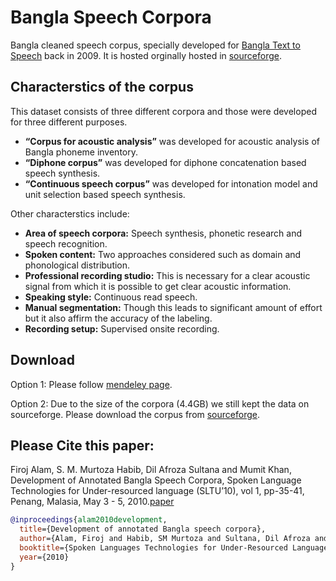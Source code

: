 # Bangla Speech Corpora

Bangla cleaned speech corpus, specially developed for [Bangla Text to Speech](https://github.com/Bangla-Language-Processing/Katha-Bangla-TTS) back in 2009. It is hosted orginally hosted in [sourceforge](https://sourceforge.net/projects/blp/files/Speech_Corpora/).

## Characterstics of the corpus
This dataset consists of three different corpora and those were developed for three different purposes.

- **“Corpus for acoustic analysis”** was developed for acoustic analysis of Bangla phoneme inventory.
- **“Diphone corpus”** was developed for diphone concatenation based speech synthesis.
- **“Continuous speech corpus”** was developed for intonation model and unit selection based speech synthesis.

Other characterstics include:

- **Area of speech corpora:** Speech synthesis, phonetic research and speech recognition.
- **Spoken content:** Two approaches considered such as domain and phonological distribution.
- **Professional recording studio:** This is necessary for a clear acoustic signal from which it is possible to get clear acoustic information.
- **Speaking style:** Continuous read speech.
- **Manual segmentation:** Though this leads to significant amount of effort but it also affirm the
accuracy of the labeling.
- **Recording setup:** Supervised onsite recording.

## Download
Option 1:
Please follow [mendeley page](https://data.mendeley.com/datasets/c79z6gz9rm/1).

Option 2:
Due to the size of the corpora (4.4GB) we still kept the data on sourceforge. Please download the corpus from [sourceforge](https://sourceforge.net/projects/blp/files/Speech_Corpora/).


## Please Cite this paper:

Firoj Alam, S. M. Murtoza Habib, Dil Afroza Sultana and Mumit Khan,  Development of Annotated Bangla Speech Corpora, Spoken Language Technologies for Under-resourced language (SLTU’10), vol 1, pp-35-41, Penang, Malasia, May 3 - 5, 2010.[paper](https://www.researchgate.net/publication/47528757_Development_of_annotated_Bangla_speech_corpora)

```bib
@inproceedings{alam2010development,
  title={Development of annotated Bangla speech corpora},
  author={Alam, Firoj and Habib, SM Murtoza and Sultana, Dil Afroza and Khan, Mumit},
  booktitle={Spoken Languages Technologies for Under-Resourced Languages},
  year={2010}
}
```

